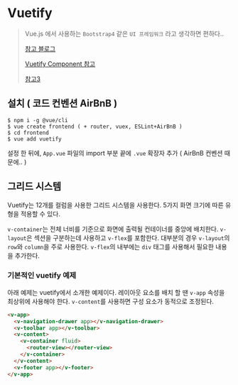 # Vuetify

> Vue.js 에서 사용하는 `Bootstrap4` 같은 `UI 프레임워크` 라고 생각하면 편하다..
>
> [참고 블로그](http://blog.weirdx.io/post/60376)
>
> [Vuetify Component 참고](https://code-machina.github.io/2019/02/17/Vuetify-Layout-Part-1.html)
>
> [참고3](https://osc131.tistory.com/122)





## 설치 ( 코드 컨벤션 AirBnB )

```shell
$ npm i -g @vue/cli
$ vue create frontend ( + router, vuex, ESLint+AirBnB )
$ cd frontend
$ vue add vuetify
```

설정 한 뒤에, `App.vue` 파일의 import 부분 끝에 `.vue` 확장자 추가 ( AirBnB 컨벤션 때문에.. )





## 그리드 시스템

Vuetify는 12개를 컬럼을 사용한 그리드 시스템을 사용한다. 5가지 화면 크기에 따른 유형을 적용할 수 있다.

`v-container`는 전체 너비를 기준으로 화면에 출력될 컨테이너를 중앙에 배치한다. `v-layout`은 섹션을 구분하는데 사용하고 `v-flex`를 포함한다. 대부분의 경우 `v-layout`의 `row`와 `column`을 주로 사용한다. `v-flex`의 내부에는 `div` 태그를 사용해서 필요한 내용을 추가한다.

### 기본적인 vuetify 예제

아래 예제는 vuetify에서 소개한 예제이다. 레이아웃 요소를 배치 할 땐 `v-app` 속성을 최상위에 사용해야 한다. `v-content`를 사용하면 구성 요소가 동적으로 조정된다.

```html
<v-app>
  <v-navigation-drawer app></v-navigation-drawer>
  <v-toolbar app></v-toolbar>
  <v-content>
    <v-container fluid>
      <router-view></router-view>
    </v-container>
  </v-content>
  <v-footer app></v-footer>
</v-app>
```






